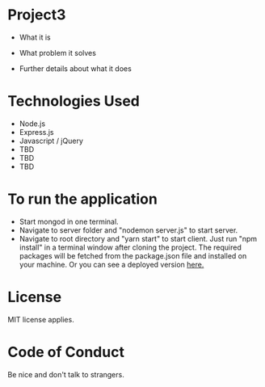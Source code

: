 # Project3

* What it is

* What problem it solves

* Further details about what it does

# Technologies Used
* Node.js
* Express.js
* Javascript / jQuery
* TBD
* TBD
* TBD

# To run the application
* Start mongod in one terminal.
* Navigate to server folder and "nodemon server.js" to start server.
* Navigate to root directory and "yarn start" to start client.
Just run "npm install" in a terminal window after cloning the project. The required packages will be fetched from the package.json file and installed on your machine. Or you can see a deployed version [here.](https://immense-mesa-61835.herokuapp.com/)

# License
MIT license applies.

# Code of Conduct
Be nice and don't talk to strangers.
